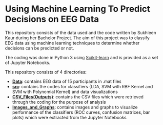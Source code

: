 # Using Machine Learning To Predict Decisions on EEG Data
This repository consists of the data used and the code written by Sukhleen Kaur during her Bachelor Project. The aim of this project was to classify EEG data using machine learning techniques to determine whether decisions can be predicted or not.

The coding was done in Python 3 using [Scikit-learn](https://scikit-learn.org/stable/) and is provided as a set of Jupyter Notebooks.

This repository consists of 4 directories:
* [**Data**](https://github.com/sukhleen-kaur/bachelor_project/tree/master/Data): contains EEG data of 15 participants in .mat files
* [**src**](https://github.com/sukhleen-kaur/bachelor_project/tree/master/Code): contains the codes for classifiers (LDA, SVM with RBF Kernel and SVM with Polynomial Kernel) and data visualizations
* [**CSV_Files(Outputs)**](https://github.com/sukhleen-kaur/bachelor_project/tree/master/CSV_Files(Outputs)): contains the CSV files which were retrieved through the coding for the purpose of analysis
* [**Images_and_Graphs**](https://github.com/sukhleen-kaur/bachelor_project/tree/master/Images_and_Graphs): contains images and graphs to visualize performance of the classifiers (ROC curves, confusion matrices, bar plots) which were extracted from the Jupyter Notebooks

